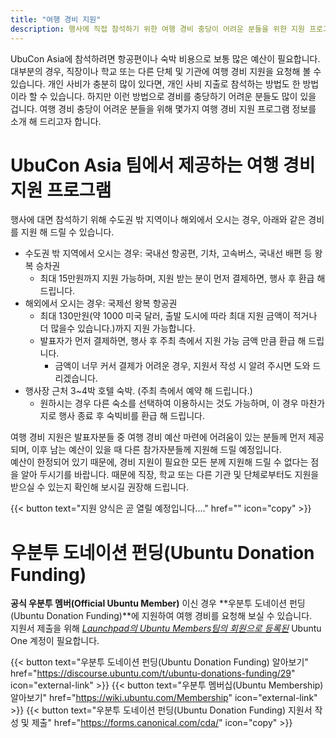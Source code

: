 ```yaml
---
title: "여행 경비 지원"
description: 행사에 직접 참석하기 위한 여행 경비 충당이 어려운 분들을 위한 지원 프로그램 정보입니다.
---
```

UbuCon Asia에 참석하려면 항공편이나 숙박 비용으로 보통 많은 예산이 필요합니다. 
대부분의 경우, 직장이나 학교 또는 다른 단체 및 기관에 여행 경비 지원을 요청해 볼 수 있습니다.
개인 사비가 충분히 많이 있다면, 개인 사비 지출로 참석하는 방법도 한 방법이라 할 수 있습니다.
하지만 이런 방법으로 경비를 충당하기 어려운 분들도 많이 있을 겁니다. 여행 경비 충당이 어려운 분들을 위해 몇가지 여행 경비 지원 프로그램 정보를 소개 해 드리고자 합니다.

# UbuCon Asia 팀에서 제공하는 여행 경비 지원 프로그램
행사에 대면 참석하기 위해 수도권 밖 지역이나 해외에서 오시는 경우, 아래와 같은 경비를 지원 해 드릴 수 있습니다.
- 수도권 밖 지역에서 오시는 경우: 국내선 항공편, 기차, 고속버스, 국내선 배편 등 왕복 승차권
  - 최대 15만원까지 지원 가능하며, 지원 받는 분이 먼저 결제하면, 행사 후 환급 해 드립니다.
- 해외에서 오시는 경우: 국제선 왕복 항공권
  - 최대 130만원(약 1000 미국 달러, 출발 도시에 따라 최대 지원 금액이 적거나 더 많을수 있습니다.)까지 지원 가능합니다.
  - 발표자가 먼저 결제하면, 행사 후 주최 측에서 지원 가능 금액 만큼 환급 해 드립니다.
    - 금액이 너무 커서 결제가 어려운 경우, 지원서 작성 시 알려 주시면 도와 드리겠습니다.
- 행사장 근처 3~4박 호텔 숙박. (주최 측에서 예약 해 드립니다.) 
  - 원하시는 경우 다른 숙소를 선택하여 이용하시는 것도 가능하며, 이 경우 마찬가지로 행사 종료 후 숙빅비를 환급 해 드립니다.

여행 경비 지원은 발표자분들 중 여행 경비 예산 마련에 어려움이 있는 분들께 먼저 제공되며, 이후 남는 예산이 있을 때 다른 참가자분들께 지원해 드릴 예정입니다.    
예산이 한정되어 있기 때문에, 경비 지원이 필요한 모든 분께 지원해 드릴 수 없다는 점을 알아 두시기를 바랍니다. 때문에 직장, 학교 또는 다른 기관 및 단체로부터도 지원을 받으실 수 있는지 확인해 보시길 권장해 드립니다.


{{< button text="지원 양식은 곧 열릴 예정입니다...." href="" icon="copy" >}}

# 우분투 도네이션 펀딩(Ubuntu Donation Funding)
**공식 우분투 멤버(Official Ubuntu Member)** 이신 경우 **우분투 도네이션 펀딩(Ubuntu Donation Funding)**에 지원하여 여행 경비를 요청해 보실 수 있습니다.    
지원서 제출을 위해 [*Launchpad의 Ubuntu Members팀의 회원으로 등록된*](https://launchpad.net/~ubuntumembers) Ubuntu One 계정이 필요합니다.

{{< button text="우분투 도네이션 펀딩(Ubuntu Donation Funding) 알아보기" href="https://discourse.ubuntu.com/t/ubuntu-donations-funding/29" icon="external-link" >}}
{{< button text="우분투 멤버십(Ubuntu Membership) 알아보기" href="https://wiki.ubuntu.com/Membership" icon="external-link" >}}
{{< button text="우분투 도네이션 펀딩(Ubuntu Donation Funding) 지원서 작성 및 제출" href="https://forms.canonical.com/cda/" icon="copy" >}}